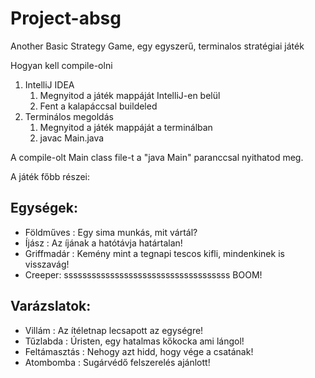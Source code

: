 # Project-absg
Another Basic Strategy Game, egy egyszerű, terminalos stratégiai játék

Hogyan kell compile-olni
1. IntelliJ IDEA
   1. Megnyitod a játék mappáját IntelliJ-en belül
   2. Fent a kalapáccsal buildeled
2. Terminálos megoldás
   1. Megnyitod a játék mappáját a terminálban
   2. javac Main.java

A compile-olt Main class file-t a "java Main" paranccsal nyithatod meg.

A játék főbb részei:

Egységek:
-
- Földműves : Egy sima munkás, mit vártál?
- Íjász : Az íjának a hatótávja határtalan!
- Griffmadár : Kemény mint a tegnapi tescos kifli, mindenkinek is visszavág!
- Creeper: ssssssssssssssssssssssssssssssssssss BOOM!

Varázslatok:
-
- Villám : Az ítéletnap lecsapott az egységre!
- Tűzlabda : Úristen, egy hatalmas kőkocka ami lángol!
- Feltámasztás : Nehogy azt hidd, hogy vége a csatának!
- Atombomba : Sugárvédő felszerelés ajánlott!

